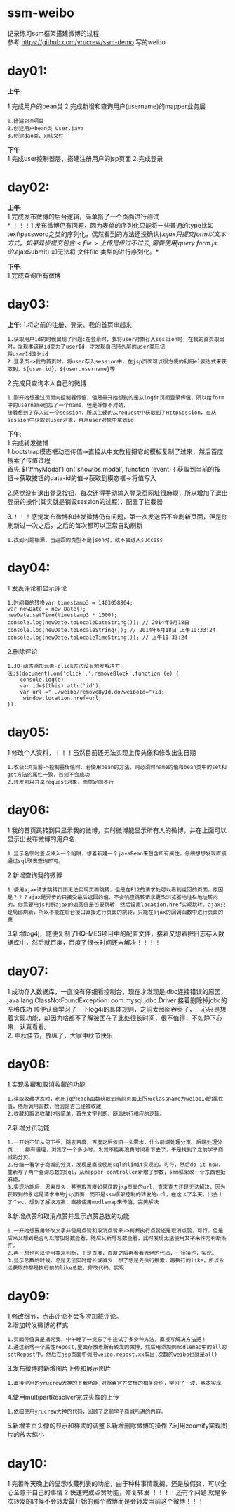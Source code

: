 # ssm-weibo
记录练习ssm框架搭建微博的过程  
参考 https://github.com/yrucrew/ssm-demo 写的weibo

# day01:  

**上午**:  

1.完成用户的bean类 2.完成新增和查询用户(username)的mapper业务层 

	1.搭建ssm项目
	2.创建用户bean类 User.java
	3.创建dao类、xml文件

**下午**   
1.完成user控制器层，搭建注册用户的jsp页面 2.完成登录

# day02:  

**上午**:  
1.完成发布微博的后台逻辑，简单搭了一个页面进行测试    
	* ！！！1.发布微博仍有问题，因为表单的序列化只能将一些普通的type比如text\password之类的序列化，偶然看到的方法还没确认($.ajax只提交form以文本方式，如果异步提交包含<file>上传是传过不过去,需要使用jquery.form.js的$.ajaxSubmit)
	却无法将 文件file 类型的进行序列化。*

**下午**:  
1.完成查询所有微博  

# day03:  

**上午**: 
1.将之前的注册、登录、我的首页串起来  

	1.获取用户id的时候出现了问题:在登录时，我将user对象存入session时，在我的首页取出时，发现本该是id变为了userId，才发现自己持久层的user类忘记
	将userId改为id   
	2.登录页->我的首页时，将user存入session中，在jsp页面可以很方便的利用el表达式来获取到，${user.id}、${user.username}等   
	
2.完成只查询本人自己的微博  

	1.刚开始想通过页面向控制器传值，但是最开始想到的是从login页面登录传值，所以给form中的username也加了一个name，但是好像不对劲，  
	接着想到了存入过一个session，所以生硬的从request中获取到了HttpSession，在从session中获取到user对象，再从user对象中拿到id
	
**下午**:    
1.完成转发微博  
	1.bootstrap模态框动态传值->直接从中文教程把它的模板复制了过来，然后百度搜索了传值过程  
	首先 $('#myModal').on('show.bs.modal', function (event) { 获取到当前的按钮->获取按钮的data-id的值->获取到模态框->将值写入  
  
2.感觉没有退出登录按钮，每次还得手动输入登录页网址很麻烦，所以增加了退出登录的操作(其实就是销毁session的过程)，配置了拦截器    

3.！！！感觉发布微博和转发微博仍有问题，第一次发送后不会刷新页面，但是你刷新过一次之后，之后的每次都可以正常自动刷新  

	1.找到问题根源，当返回的类型不是json时，就不会进入success

# day04:  

1.发表评论和显示评论  

	1.时间戳的转换var timestamp3 = 1403058804;    
	var newDate = new Date();    
	newDate.setTime(timestamp3 * 1000);    
	console.log(newDate.toLocaleDateString()); // 2014年6月18日     
	console.log(newDate.toLocaleString()); // 2014年6月18日 上午10:33:24      
	console.log(newDate.toLocaleTimeString()); // 上午10:33:24
  
2.删除评论

	1.JQ-动态添加元素-click方法没有触发解决方法:$(document).on('click','.removeBlock',function (e) {  
        console.log(e)      
        var id=$(this).attr('id');
        var url ="../weibo/removeById.do?weiboId="+id;
		 window.location.href=url;
    });
    
# day05:  

1.修改个人资料，！！！虽然目前还无法实现上传头像和修改出生日期  

	1.收获:浏览器->控制器传值时，若使用bean的方法，则必须时name的值和bean类中的set和get方法的属性一致，否则不会成功  
	2.转发可以共享request对象，而重定向不行  

# day06:

1.我的首页跳转到只显示我的微博，实时微博能显示所有人的微博，并在上面可以显示出发布微博的用户名

	1.显示名字时差点掉入一个陷阱，想着新建一个javaBean来包含所有属性，仔细想想发现直接通过sql联表查询即可。  
2.新增查询我的微博  

	1.使用ajax请求跳转页面无法实现页面跳转，但是在F12的请求处可以看到返回的页面，原因是？？？ajax是异步的只接受最后返回的值，不会响应跳转请求更改浏览器地址栏地址转向的，你需要用js判断ajax的返回值是否要跳转，然后设置location.href实现跳转。ajax只是局部刷新，所以不能在后台接口直接进行页面的跳转，只能在ajax的回调函数中进行页面的跳  
3.新增log4j，随便复制了HQ-MES项目中的配置文件，接着又想着把日志存入数据库中，然后就百度，百度了很长时间还未解决！！！！

# day07:  

1.成功存入数据库，一直没有仔细看控制台，现在才发现是jdbc连接错误的原因，java.lang.ClassNotFoundException: com.mysql.jdbc.Driver 接着删除掉jdbc的空格成功
顺便认真学习了一下log4j的具体规则，之前太囫囵吞枣了，一心只是想着实现功能，却因为啥都不了解被困在了此处很长时间，很不值得，不如静下心来，认真看看。  
2. 中秋佳节，放纵了，大家中秋节快乐  

# day08:  
1.实现收藏和取消收藏的功能  

	1.读取收藏状态时，利用jq的each函数获取到当前页面上所有classname为weiboId的属性值，随后调用函数，检验是否已经被收藏  
	2.收藏和取消收藏也很简单，首先文字判断，随后执行相应的逻辑。  
2.新增分页功能

	1.一开始不知从何下手，随去百度，百度之后依旧一头雾水，什么前端处理分页、后端处理分页....都有道理，浏览了一个多小时，发觉不能再浪费时间看下去了，于是找到了之前学子商城的分页。
	2.仔细一看学子商城的分页，发现是直接使用sql的limit实现的，可行，然后do it now， 重新写了两个查询总数的sql，从mapper-controller新增了参数，smm框架改一个东西也挺麻烦。
	3.实现功能后，思索良久，甚至取百度如果获取jsp页面的url，查来查去还是无法解决，因为获取到的永远是请求中的jsp页面，而不是ssm框架控制的转发的url，在这卡了半天，出去上了个wc，想到了解决方案，直接使用modlemap来传值，完美解决  
	
3.新增点赞和取消点赞并显示点赞总数的功能
	
	1.一开始想要用修改文字并使用点赞和取消点赞来->判断执行点赞还是取消点赞，可行，但是后来又想到是否可以增加总数查看，随后又新增总数查看，此时发现无法使用文字来作为判断条件。
	2.再一想也可以使用类来判断，于是百度，百度之后再看看大佬的代码，一顿操作，实现。
	3.显示总数的时候，总是无法实时增长或减少，想了想是先执行搜索，再执行的like，所以永远获取的都是执行前的like总数，修改代码，实现
	
# day09:  
1.修改细节，点击评论不会多次加载评论。  
2.增加转发微博的样式
	
	1.页面传值真是搞死我，中午睡了一觉忘了中途试了多少种方法，直接写解决方法把！
	2.通过新增一个属性repost,里面存放着所有转发的微博，然后用添加到modlemap中的all的setRepost中，然后在jsp页面中调用weibo.repost.xx取出(次数的weibo也就是all)  

3.发布微博时新增图片上传和展示图片

	1.直接使用的yrucrew大神的下载功能,对照着官方文档的相关介绍，学习了一波，基本实现
	
4.使用multipartResolver完成头像的上传

	1.依旧使用yrucrew大神的代码，回顾了之前学子商城所讲的内容。
	
5.新增主页头像的显示和样式的调整
6.新增删除微博的操作
7.利用zoomify实现图片的放大缩小

# day10:
1.完善昨天晚上的显示收藏列表的功能，由于种种事情耽搁，还是放假爽，可以全心全意干自己的事情
2.快速完成点赞功能，修复转发 ！！！！还有个问题:就是多次转发的时候不会转发最开始的那个微博而是会转发当前这个微博！！！
